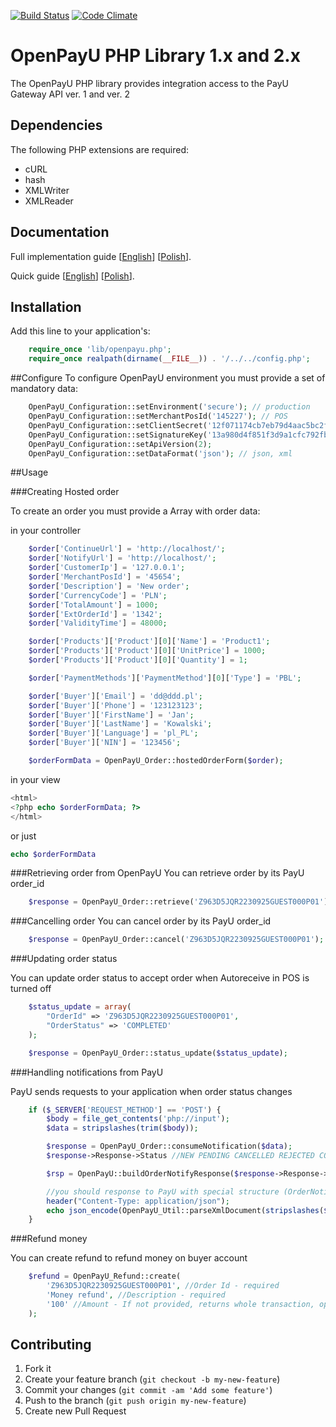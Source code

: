 [![Build Status](https://magnum.travis-ci.com/PayU/openpayu_php_sdk.png?token=JKaQyiwkWT1iqL9Lipsp&branch=master)](https://magnum.travis-ci.com/PayU/openpayu_php_sdk)
[![Code Climate](https://codeclimate.com/repos/524eb044f3ea00329815dff1/badges/885c2d52f25c02295344/gpa.png)](https://codeclimate.com/repos/524eb044f3ea00329815dff1/feed)

# OpenPayU PHP Library 1.x and 2.x

The OpenPayU PHP library provides integration access to the PayU Gateway API ver. 1 and ver. 2

## Dependencies

The following PHP extensions are required:

* cURL
* hash
* XMLWriter
* XMLReader

## Documentation

Full implementation guide [[English](http://www.payu.com/en/openpayu/guide.pdf)] [[Polish](http://www.payu.com/pl/openpayu/guide.pdf)].

Quick guide [[English](http://www.payu.com/en/openpayu/QuickGuide.pdf)] [[Polish](http://www.payu.com/pl/openpayu/QuickGuide.pdf)].


## Installation

Add this line to your application's:

```php
    require_once 'lib/openpayu.php';
    require_once realpath(dirname(__FILE__)) . '/../../config.php';
```

##Configure
  To configure OpenPayU environment you must provide a set of mandatory data:

```php
    OpenPayU_Configuration::setEnvironment('secure'); // production
    OpenPayU_Configuration::setMerchantPosId('145227'); // POS
    OpenPayU_Configuration::setClientSecret('12f071174cb7eb79d4aac5bc2f07563f'); //first MD5 key
    OpenPayU_Configuration::setSignatureKey('13a980d4f851f3d9a1cfc792fb1f5e50'); //second MD5 key
    OpenPayU_Configuration::setApiVersion(2);
    OpenPayU_Configuration::setDataFormat('json'); // json, xml
```

##Usage

###Creating Hosted order

   To create an order you must provide a Array with order data:

   in your controller
```php
    $order['ContinueUrl'] = 'http://localhost/';
    $order['NotifyUrl'] = 'http://localhost/';
    $order['CustomerIp'] = '127.0.0.1';
    $order['MerchantPosId'] = '45654';
    $order['Description'] = 'New order';
    $order['CurrencyCode'] = 'PLN';
    $order['TotalAmount'] = 1000;
    $order['ExtOrderId'] = '1342';
    $order['ValidityTime'] = 48000;

    $order['Products']['Product'][0]['Name'] = 'Product1';
    $order['Products']['Product'][0]['UnitPrice'] = 1000;
    $order['Products']['Product'][0]['Quantity'] = 1;

    $order['PaymentMethods']['PaymentMethod'][0]['Type'] = 'PBL';

    $order['Buyer']['Email'] = 'dd@ddd.pl';
    $order['Buyer']['Phone'] = '123123123';
    $order['Buyer']['FirstName'] = 'Jan';
    $order['Buyer']['LastName'] = 'Kowalski';
    $order['Buyer']['Language'] = 'pl_PL';
    $order['Buyer']['NIN'] = '123456';

    $orderFormData = OpenPayU_Order::hostedOrderForm($order);
```
  in your view
```php
<html>
<?php echo $orderFormData; ?>
</html>
```
  or just
```php
echo $orderFormData
```

###Retrieving order from OpenPayU
  You can retrieve order by its PayU order_id

```php
    $response = OpenPayU_Order::retrieve('Z963D5JQR2230925GUEST000P01');
```

###Cancelling order
  You can cancel order by its PayU order_id

```php
    $response = OpenPayU_Order::cancel('Z963D5JQR2230925GUEST000P01');
```

###Updating order status

  You can update order status to accept order when Autoreceive in POS is turned off

```php
    $status_update = array(
        "OrderId" => 'Z963D5JQR2230925GUEST000P01',
        "OrderStatus" => 'COMPLETED'
    );

    $response = OpenPayU_Order::status_update($status_update);
```

###Handling notifications from PayU

  PayU sends requests to your application when order status changes

```php
    if ($_SERVER['REQUEST_METHOD'] == 'POST') {
        $body = file_get_contents('php://input');
        $data = stripslashes(trim($body));

        $response = OpenPayU_Order::consumeNotification($data);
        $response->Response->Status //NEW PENDING CANCELLED REJECTED COMPLETED WAITING_FOR_CONFIRMATION

        $rsp = OpenPayU::buildOrderNotifyResponse($response->Response->Order->OrderId);

        //you should response to PayU with special structure (OrderNotifyResponse)
        header("Content-Type: application/json");
        echo json_encode(OpenPayU_Util::parseXmlDocument(stripslashes($rsp)));
    }
```

###Refund money

  You can create refund to refund money on buyer account

```php
    $refund = OpenPayU_Refund::create(
        'Z963D5JQR2230925GUEST000P01', //Order Id - required
        'Money refund', //Description - required
        '100' //Amount - If not provided, returns whole transaction, optional
    );
```

## Contributing

1. Fork it
2. Create your feature branch (`git checkout -b my-new-feature`)
3. Commit your changes (`git commit -am 'Add some feature'`)
4. Push to the branch (`git push origin my-new-feature`)
5. Create new Pull Request
